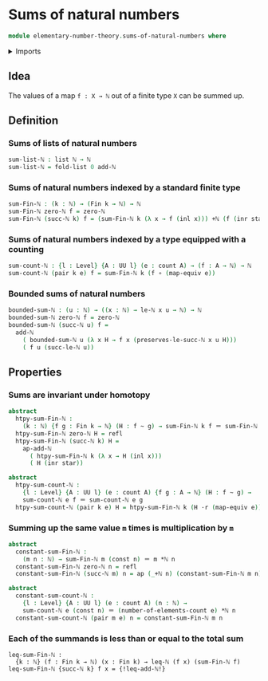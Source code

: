 # Sums of natural numbers

```agda
module elementary-number-theory.sums-of-natural-numbers where
```

<details><summary>Imports</summary>

```agda
open import elementary-number-theory.addition-natural-numbers
open import elementary-number-theory.multiplication-natural-numbers
open import elementary-number-theory.natural-numbers
open import elementary-number-theory.strict-inequality-natural-numbers

open import foundation.action-on-identifications-functions
open import foundation.constant-maps
open import foundation.coproduct-types
open import foundation.dependent-pair-types
open import foundation.equivalences
open import foundation.function-types
open import foundation.homotopies
open import foundation.identity-types
open import foundation.unit-type
open import foundation.universe-levels
open import foundation.whiskering-homotopies-composition

open import lists.lists

open import univalent-combinatorics.counting
open import univalent-combinatorics.standard-finite-types
```

</details>

## Idea

The values of a map `f : X → ℕ` out of a finite type `X` can be summed up.

## Definition

### Sums of lists of natural numbers

```agda
sum-list-ℕ : list ℕ → ℕ
sum-list-ℕ = fold-list 0 add-ℕ
```

### Sums of natural numbers indexed by a standard finite type

```agda
sum-Fin-ℕ : (k : ℕ) → (Fin k → ℕ) → ℕ
sum-Fin-ℕ zero-ℕ f = zero-ℕ
sum-Fin-ℕ (succ-ℕ k) f = (sum-Fin-ℕ k (λ x → f (inl x))) +ℕ (f (inr star))
```

### Sums of natural numbers indexed by a type equipped with a counting

```agda
sum-count-ℕ : {l : Level} {A : UU l} (e : count A) → (f : A → ℕ) → ℕ
sum-count-ℕ (pair k e) f = sum-Fin-ℕ k (f ∘ (map-equiv e))
```

### Bounded sums of natural numbers

```agda
bounded-sum-ℕ : (u : ℕ) → ((x : ℕ) → le-ℕ x u → ℕ) → ℕ
bounded-sum-ℕ zero-ℕ f = zero-ℕ
bounded-sum-ℕ (succ-ℕ u) f =
  add-ℕ
    ( bounded-sum-ℕ u (λ x H → f x (preserves-le-succ-ℕ x u H)))
    ( f u (succ-le-ℕ u))
```

## Properties

### Sums are invariant under homotopy

```agda
abstract
  htpy-sum-Fin-ℕ :
    (k : ℕ) {f g : Fin k → ℕ} (H : f ~ g) → sum-Fin-ℕ k f ＝ sum-Fin-ℕ k g
  htpy-sum-Fin-ℕ zero-ℕ H = refl
  htpy-sum-Fin-ℕ (succ-ℕ k) H =
    ap-add-ℕ
      ( htpy-sum-Fin-ℕ k (λ x → H (inl x)))
      ( H (inr star))

abstract
  htpy-sum-count-ℕ :
    {l : Level} {A : UU l} (e : count A) {f g : A → ℕ} (H : f ~ g) →
    sum-count-ℕ e f ＝ sum-count-ℕ e g
  htpy-sum-count-ℕ (pair k e) H = htpy-sum-Fin-ℕ k (H ·r (map-equiv e))
```

### Summing up the same value `m` times is multiplication by `m`

```agda
abstract
  constant-sum-Fin-ℕ :
    (m n : ℕ) → sum-Fin-ℕ m (const n) ＝ m *ℕ n
  constant-sum-Fin-ℕ zero-ℕ n = refl
  constant-sum-Fin-ℕ (succ-ℕ m) n = ap (_+ℕ n) (constant-sum-Fin-ℕ m n)

abstract
  constant-sum-count-ℕ :
    {l : Level} {A : UU l} (e : count A) (n : ℕ) →
    sum-count-ℕ e (const n) ＝ (number-of-elements-count e) *ℕ n
  constant-sum-count-ℕ (pair m e) n = constant-sum-Fin-ℕ m n
```

### Each of the summands is less than or equal to the total sum

```text
leq-sum-Fin-ℕ :
  {k : ℕ} (f : Fin k → ℕ) (x : Fin k) → leq-ℕ (f x) (sum-Fin-ℕ f)
leq-sum-Fin-ℕ {succ-ℕ k} f x = {!leq-add-ℕ!}
```
